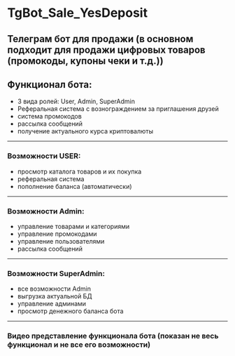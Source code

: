 # TgBot_Sale_YesDeposit
Телеграм бот для продажи (в основном подходит для продажи цифровых товаров (промокоды, купоны чеки и т.д.))
---
## Функционал бота:
- 3 вида ролей: User, Admin, SuperAdmin
- Реферальная система с вознограждением за приглашения друзей
- система промокодов
- рассылка сообщений
- получение актуального курса криптовалюты
---
### Возможности USER:
- просмотр каталога товаров и их покупка
- реферальная система
- пополнение баланса (автоматически)
---
### Возможности Admin:
- управление товарами и категориями
- управление промокодами
- управление пользователями
- рассылка сообщений
---
### Возможности SuperAdmin:
- все возможности Admin
- выгрузка актуальной БД
- управление админами
- просмотр денежного баланса бота
---
### Видео представление функционала бота (показан не весь функционал и не все его возможности)





